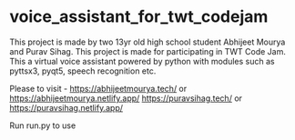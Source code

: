 # voice_assistant_for_twt_codejam
This project is made by two 13yr old high school student Abhijeet Mourya and Purav Sihag. This project is made for participating in TWT Code Jam. This a virtual voice assistant powered by python with modules such as pyttsx3, pyqt5, speech recognition etc.


Please to visit - https://abhijeetmourya.tech/ or https://abhijeetmourya.netlify.app/
                  https://puravsihag.tech/     or https://puravsihag.netlify.app/



Run run.py to use
